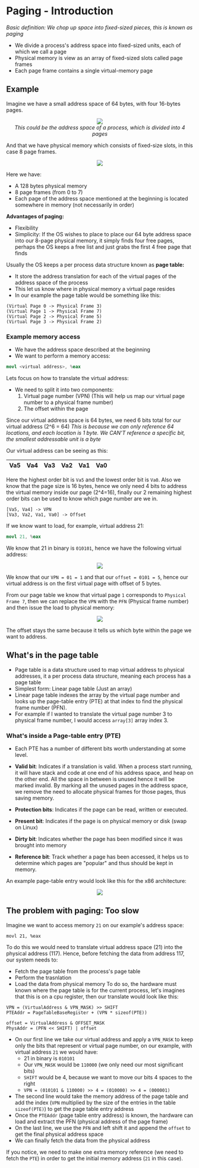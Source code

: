 # Paging - Introduction
*Basic definition: We chop up space into fixed-sized pieces, this is known as paging*
- We divide a process's address space into fixed-sized units, each of which we call a page
- Physical memory is view as an array of fixed-sized slots called page frames
- Each page frame contains a single virtual-memory page
## Example
Imagine we have a small address space of 64 bytes, with four 16-bytes pages. 

<center><img src="./images/pageas.png"></center>

<center><i>This could be the address space of a process, which is divided into 4 pages</i></center>

And that we have physical memory which consists of fixed-size slots, in this case 8 page frames.

<center><img src="./images/paginpm.png"></center>

Here we have:
- A 128 bytes physical memory
- 8 page frames (from 0 to 7)
- Each page of the address space mentioned at the beginning is located somewhere in memory (not necessarily in order) 

**Advantages of paging:** 
- Flexibility
- Simplicity: If the OS wishes to place to place our 64 byte address space into our 8-page physical memory, it simply finds four free pages, perhaps the OS keeps a free list and just grabs the first 4 free page that finds

Usually the OS keeps a per process data structure known as **page table:**
- It store the address translation for each of the virtual pages of the address space of the process
- This let us know where in physical memory a virtual page resides
- In our example the page table would be something like this: 
```
(Virtual Page 0 -> Physical Frame 3)
(Virtual Page 1 -> Physical Frame 7)
(Virtual Page 2 -> Physical Frame 5)
(Virtual Page 3 -> Physical Frame 2)
```

### Example memory access 
- We have the address space described at the beginning
- We want to perform a memory access: 
```S
movl <virtual address>, %eax
```
Lets focus on how to translate the virtual address: 
- We need to split it into two components:
	1. Virtual page number (VPN) (This will help us map our virtual page number to a physical frame number)
	2. The offset within the page

Since our virtual address space is 64 bytes, we need 6 bits total for our virtual address (2^6 = 64)
*This is because we can only reference 64 locations, and each location is 1 byte. We CAN'T reference a specific bit, the smallest addressable unit is a byte*

Our virtual address can be seeing as this: 

|Va5|Va4|Va3|Va2|Va1|Va0|
|---|---|---|---|---|---|

Here the highest order bit is `Va5` and the lowest order bit is `Va0`. Also we know that the page size is 16 bytes, hence we only need 4 bits to address the virtual memory inside our page (2^4=16), finally our 2 remaining highest order bits can be used to know which page number are we in. 

```
[Va5, Va4] -> VPN
[Va3, Va2, Va1, Va0] -> Offset
```

If we know want to load, for example, virtual address 21:
```S
movl 21, %eax
```
We know that 21 in binary is `010101`, hence we have the following virtual address: 

<center><img src="./images/vaddresstable.png"></center>

We know that our `VPN = 01 = 1` and that our `offset = 0101 = 5`, hence our virtual address is on the first virtual page with offset of 5 bytes. 

From our page table we know that virtual page `1` corresponds to `Physical Frame 7`, then we can replace the `VPN` with the `PFN` (Physical frame number) and then issue the load to physical memory: 

<center><img src="./images/translatepage.png"></center>

The offset stays the same because it tells us which byte within the page we want to address. 
## What's in the page table
- Page table is a data structure used to map virtual address to physical addresses, it a per process data structure, meaning each process has a page table
- Simplest form: Linear page table (Just an array) 
- Linear page table indexes the array by the virtual page number and looks up the page-table entry (PTE) at that index to find the physical frame number (PFN). 
- For example if I wanted to translate the virtual page number 3 to physical frame number, I would access `array[3]`  array index 3. 
### What's inside a Page-table entry (PTE)
- Each PTE has a number of different bits worth understanding at some level.

- **Valid bit**: Indicates if a translation is valid. When a process start running, it will have stack and code at one end of his address space, and heap on the other end. All the space in between is unused hence it will be marked invalid. By marking all the unused pages in the address space, we remove the need to allocate physical frames for those pages, thus saving memory. 
- **Protection bits**: Indicates if the page can be read, written or executed. 
- **Present bit**: Indicates if the page is on physical memory or disk (swap on Linux)
- **Dirty bit**: Indicates whether the page has been modified since it was brought into memory
- **Reference bit**: Track whether a page has been accessed, it helps us to determine which pages are "popular" and thus should be kept in memory. 

An example page-table entry would look like this for the x86 architecture: 
<center><img src="./images/pte_example.png"></center>

## The problem with paging: Too slow
Imagine we want to access memory `21` on our example's address space: 

```
movl 21, %eax
```

To do this we would need to translate virtual address space (21) into the physical address (117).
Hence, before fetching the data from address 117, our system needs to:
- Fetch the page table from the process's page table
- Perform the trasnlation
- Load the data from physical memory
To do so, the hardware must known where the page table is for the current process, let's imagines that this is on a cpu register, then our translate would look like this:
```
VPN = (VirtualAddress & VPN_MASK) >> SHIFT
PTEAddr = PageTableBaseRegister + (VPN * sizeof(PTE))

offset = VirtualAddress & OFFSET_MASK
PhysAddr = (PFN << SHIFT) | offset
```
- On our first line we take our virtual address and apply a `VPN_MASK` to keep only the bits that represent or virtual page number, on our example, with virtual address `21` we would have: 
	- 21 in binary is `010101`
	- Our `VPN_MASK` would be `110000` (we only need our most significant bits)
	- `SHIFT` would be 4, because we want to move our bits 4 spaces to the right
	- `VPN = (010101 & 110000) >> 4 = (010000) >> 4 = (000001)`
- The second line would take the memory address of the page table and add the index (`VPN` multiplied by the size of the entries in the table `sizeof(PTE)`) to get the page table entry address
- Once the `PTEAddr` (page table entry address) is known, the hardware can load and extract the PFN (physical address of the page frame)
- On the last line, we use the `PFN` and left shift it and append the `offset` to get the final physical address space
- We can finally fetch the data from the physical address 

If you notice, we need to make one extra memory reference (we need to fetch the `PTE`) in order to get the initial memory address (`21` in this case).
